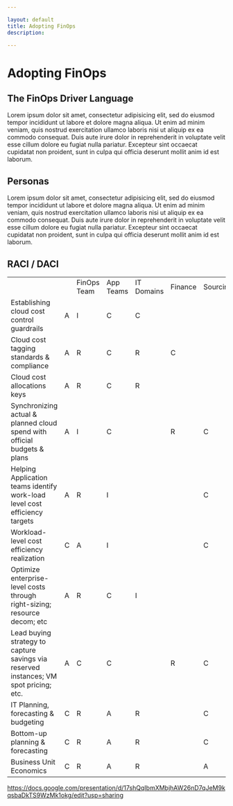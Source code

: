 ```yaml
---

layout: default
title: Adopting FinOps
description:

---
```


# Adopting FinOps


## The FinOps Driver Language

Lorem ipsum dolor sit amet, consectetur adipisicing elit, sed do eiusmod tempor incididunt ut labore et dolore magna aliqua. Ut enim ad minim veniam, quis nostrud exercitation ullamco laboris nisi ut aliquip ex ea commodo consequat. Duis aute irure dolor in reprehenderit in voluptate velit esse cillum dolore eu fugiat nulla pariatur. Excepteur sint occaecat cupidatat non proident, sunt in culpa qui officia deserunt mollit anim id est laborum.


## Personas

Lorem ipsum dolor sit amet, consectetur adipisicing elit, sed do eiusmod tempor incididunt ut labore et dolore magna aliqua. Ut enim ad minim veniam, quis nostrud exercitation ullamco laboris nisi ut aliquip ex ea commodo consequat. Duis aute irure dolor in reprehenderit in voluptate velit esse cillum dolore eu fugiat nulla pariatur. Excepteur sint occaecat cupidatat non proident, sunt in culpa qui officia deserunt mollit anim id est laborum.


## RACI / DACI

<table>
  <th>
    <td width="200"></td>
    <td>FinOps Team</td>
    <td>App Teams</td>
    <td>IT  Domains</td>
    <td>Finance</td>
    <td>Sourcing</td>
    <td>Business</td>
  </th>

  <tr>
    <td width="200">Establishing cloud cost control guardrails</td>
    <td>A</td>
    <td>I</td>
    <td>C</td>
    <td>C</td>
    <td></td>
    <td></td>
  </tr>

  <tr>
    <td>Cloud cost tagging standards & compliance</td>
    <td>A</td>
    <td>R</td>
    <td>C</td>
    <td>R</td>
    <td>C</td>
    <td></td>
  </tr>

  <tr>
    <td>Cloud cost allocations keys</td>
    <td>A</td>
    <td>R</td>
    <td>C</td>
    <td>R</td>
    <td></td>
    <td></td>
  </tr>

  <tr>
    <td>Synchronizing actual & planned cloud spend with official budgets & plans</td>
    <td>A</td>
    <td>I</td>
    <td>C</td>
    <td></td>
    <td>R</td>
    <td>C</td>
  </tr>

  <tr>
    <td>Helping Application teams identify work-load level cost efficiency targets</td>
    <td>A</td>
    <td>R</td>
    <td>I</td>
    <td></td>
    <td></td>
    <td>C</td>
  </tr>

  <tr>
    <td>Workload-level cost efficiency realization</td>
    <td>C</td>
    <td>A</td>
    <td>I</td>
    <td></td>
    <td></td>
    <td>C</td>
  </tr>

  <tr>
    <td>Optimize enterprise-level costs through right-sizing; resource decom; etc</td>
    <td>A</td>
    <td>R</td>
    <td>C</td>
    <td>I</td>
    <td></td>
    <td></td>
  </tr>

  <tr>
    <td>Lead buying strategy to capture savings via reserved instances; VM spot pricing; etc.</td>
    <td>A</td>
    <td>C</td>
    <td>C</td>
    <td></td>
    <td>R</td>
    <td>C</td>
  </tr>

  <tr>
    <td>IT Planning, forecasting & budgeting</td>
    <td>C</td>
    <td>R</td>
    <td>A</td>
    <td>R</td>
    <td></td>
    <td>C</td>
  </tr>

  <tr>
    <td>Bottom-up planning & forecasting</td>
    <td>C</td>
    <td>R</td>
    <td>A</td>
    <td>R</td>
    <td></td>
    <td>C</td>
  </tr>

  <tr>
    <td>Business Unit Economics</td>
    <td>C</td>
    <td>R</td>
    <td>A</td>
    <td>R</td>
    <td></td>
    <td>A</td>
  </tr>

</table>



https://docs.google.com/presentation/d/17shQqIbmXMbjhAW26nD7qJeM9kqsbaDkTS9WzMk1okg/edit?usp=sharing
